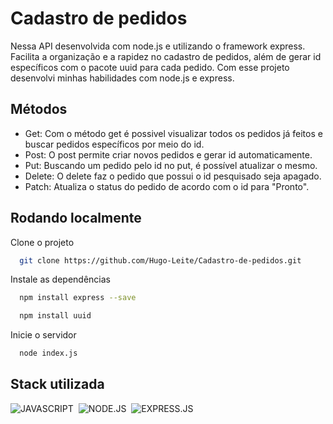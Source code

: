 
# Cadastro de pedidos

Nessa API desenvolvida com node.js e utilizando o framework express. Facilita a organização e a rapidez no cadastro de pedidos, além de gerar id específicos com o pacote uuid para cada pedido. Com esse projeto desenvolvi minhas habilidades com node.js e express.


## Métodos

- Get: Com o método get é possivel visualizar todos os pedidos já feitos e buscar pedidos específicos por meio do id.
- Post: O post permite criar novos pedidos e gerar id automaticamente.
- Put: Buscando um pedido pelo id no put, é possível atualizar o mesmo.
- Delete: O delete faz o pedido que possui o id pesquisado seja apagado.
- Patch: Atualiza o status do pedido de acordo com o id para "Pronto".


## Rodando localmente

Clone o projeto

```bash
  git clone https://github.com/Hugo-Leite/Cadastro-de-pedidos.git
```

Instale as dependências

```bash
  npm install express --save
```
```bash
  npm install uuid
```

Inicie o servidor

```bash
  node index.js
```


## Stack utilizada

![JAVASCRIPT](https://img.shields.io/badge/JavaScript-F7DF1E?style=for-the-badge&logo=javascript&logoColor=black)&nbsp;
![NODE.JS](https://img.shields.io/badge/Node.js-43853D?style=for-the-badge&logo=node.js&logoColor=white)&nbsp;
![EXPRESS.JS](https://img.shields.io/badge/Express.js-404D59?style=for-the-badge)&nbsp;

